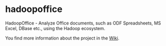 # hadoopoffice
HadoopOffice - Analyze Office documents, such as ODF Spreadsheets, MS Excel, DBase etc., using the Hadoop ecosystem.


You find more information about the project in the [Wiki](https://github.com/ZuInnoTe/hadoopoffice/wiki).
